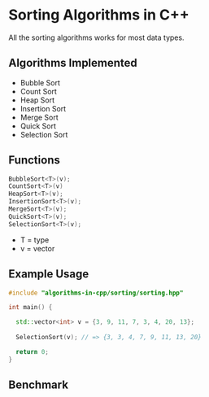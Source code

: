 # Sorting Algorithms in C++

All the sorting algorithms works for most data types.

## Algorithms Implemented

- Bubble Sort
- Count Sort
- Heap Sort
- Insertion Sort
- Merge Sort
- Quick Sort
- Selection Sort

## Functions

```cpp
BubbleSort<T>(v);
CountSort<T>(v)
HeapSort<T>(v);
InsertionSort<T>(v);
MergeSort<T>(v);
QuickSort<T>(v);
SelectionSort<T>(v);
```

- T = type
- v = vector

## Example Usage

```cpp
#include "algorithms-in-cpp/sorting/sorting.hpp"

int main() {

  std::vector<int> v = {3, 9, 11, 7, 3, 4, 20, 13};
  
  SelectionSort(v); // => {3, 3, 4, 7, 9, 11, 13, 20}

  return 0;
}
```

## Benchmark

